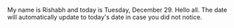My name is Rishabh and today is Tuesday, December 29. Hello all. The date will automatically update to today's date in case you did not notice.
